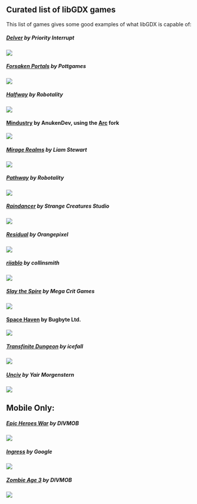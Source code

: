 ## Curated list of libGDX games
This list of games gives some good examples of what libGDX is capable of:

##### [Delver](https://store.steampowered.com/app/249630/Delver/) by Priority Interrupt
![](https://steamcdn-a.akamaihd.net/steam/apps/249630/header.jpg?t=1584136307)

##### [Forsaken Portals](https://store.steampowered.com/app/1338220/Forsaken_Portals/) by Pottgames
![](https://steamcdn-a.akamaihd.net/steam/apps/1338220/header.jpg?t=1596602601)

##### [Halfway](https://store.steampowered.com/app/253150/Halfway/) by Robotality
![](https://steamcdn-a.akamaihd.net/steam/apps/253150/header.jpg?t=1593431340)

#### [Mindustry](https://github.com/Anuken/Mindustry) by AnukenDev, using the [Arc](https://github.com/Anuken/Arc) fork
![](https://steamcdn-a.akamaihd.net/steam/apps/1127400/header.jpg?t=1586887170)

##### [Mirage Realms](http://www.miragerealms.co.uk/devblog/) by Liam Stewart
![](https://lh3.googleusercontent.com/Vkaw_v_I5YoSnz8ODNAjLAqY787ExDnufAnD-bYzgo1ID-ki0RytX32j0aQxmKpLgQ=s180-rw)

##### [Pathway](https://store.steampowered.com/app/546430/Pathway/) by Robotality
![](https://steamcdn-a.akamaihd.net/steam/apps/546430/header.jpg?t=1593431294)

##### [Raindancer](https://store.steampowered.com/app/1156000/Raindancer/) by Strange Creatures Studio
![](https://steamcdn-a.akamaihd.net/steam/apps/1156000/header.jpg?t=1574896868)

##### [Residual](https://store.steampowered.com/app/1290780/Residual/) by Orangepixel
![](https://steamcdn-a.akamaihd.net/steam/apps/1290780/header.jpg?t=1597948954)

##### [riiablo](https://github.com/collinsmith/riiablo) by collinsmith
![](https://media.giphy.com/media/f3pIneZddlMaFpFExx/giphy.gif)

##### [Slay the Spire](https://store.steampowered.com/app/646570/Slay_the_Spire/) by Mega Crit Games
![](https://steamcdn-a.akamaihd.net/steam/apps/646570/header.jpg?t=1592339399)

#### [Space Haven](https://store.steampowered.com/app/979110/Space_Haven/) by Bugbyte Ltd.
![](https://steamcdn-a.akamaihd.net/steam/apps/979110/header.jpg?t=1596215195)

##### [Transfinite Dungeon](https://store.steampowered.com/app/1290750/Transfinite_Dungeon/) by icefall
![](https://steamcdn-a.akamaihd.net/steam/apps/1290750/header.jpg?t=1596793004)

##### [Unciv](https://github.com/yairm210/Unciv) by Yair Morgenstern
![](https://lh3.googleusercontent.com/RHdLb_-Thy0BXv3aQmUj9lbXTrh0G9-fxrRArPV7Wvkp0_wsv8rdAHnrcBPZ2MUe7bE=s180-rw)

## Mobile Only:
##### [Epic Heroes War](https://play.google.com/store/apps/details?id=com.divmob.ageofheroes.braveheroes.battleheroes.epicheroeswar.epicheroes.en&hl=en) by DIVMOB
![](https://lh3.googleusercontent.com/w3AeZMHPEMrCs0K_NF-xrJCs62dYh5ShrTjefqmfRrn_1RGY5HnrrlYVZl6Won8ezA=s180-rw)

##### [Ingress](http://www.ingress.com) by Google
![](https://upload.wikimedia.org/wikipedia/commons/thumb/6/6d/Ingress_Logo_vector.svg/210px-Ingress_Logo_vector.svg.png)

##### [Zombie Age 3](https://play.google.com/store/apps/details?id=com.redantz.game.zombie3&hl=en) by DIVMOB
![](https://lh3.googleusercontent.com/THOjbVCttr68beqrv0G-bxiWd_rY8WEAtQTlTCDfzvQw0uMKsO-uFq0pVcH0CJrMlw=s180-rw)